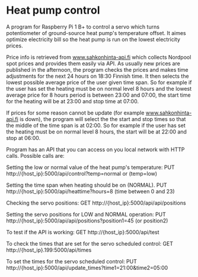 # Heat pump control
A program for Raspberry Pi 1 B+ to control a servo which turns potentiometer of ground-source heat pump's temperature offset. It aimes optimize electricity bill so the heat pump is run on the lowest electricity prices. 

Price info is retrieved from www.sahkonhinta-api.fi which collects Nordpool spot prices and provides them easily via API. As usually new prices are published in the afternoon, the program checks the prices and makes time adjustments for the next 24 hours on 18:30 Finnish time. It then selects the lowest possible average price of the user given time span. So for example if the user has set the heating must be on normal level 8 hours and the lowest average price for 8 hours period is between 23:00 and 07:00, the start time for the heating will be at 23:00 and stop time at 07:00.

If prices for some reason cannot be update (for example www.sahkonhinta-api.fi is down), the program will select the the start and stop times so that the middle of the time span is at 02:00. So for example if the user has set the heating must be on normal level 8 hours, the start will be at 22:00 and stop at 06:00.

Program has an API that you can access on you local network with HTTP calls. Possible calls are:

Setting the low or normal value of the heat pump's temperature:
PUT http://{host_ip}:5000/api/control?temp=normal or (temp=low)


Setting the time span when heating should be on (NORMAL).
PUT http://{host_ip}:5000/api/heattime?hours=8 (time between 0 and 23)


Checking the servo positions:
GET http://{host_ip}:5000/api/api/positions


Setting the servo positions for LOW and NORMAL operation:
PUT http://{host_ip}:5000/api/api/positions?position1=45 (or position2)


To test if the API is working:
GET http://{host_ip}:5000/api/test


To check the times that are set for the servo scheduled control:
GET http://{host_ip}.199:5000/api/times


To set the times for the servo scheduled control:
PUT http://{host_ip}:5000/api/update_times?time1=21:00&time2=05:00
